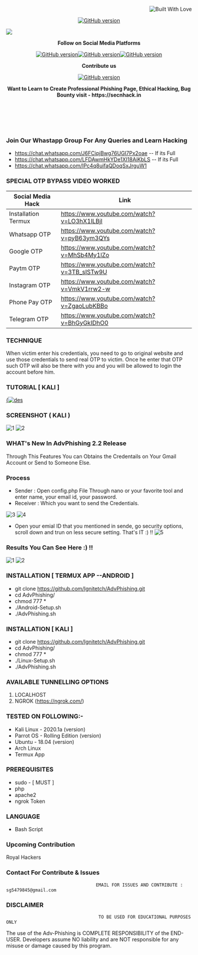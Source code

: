 <p align="right">
  <a><img title="Built With Love" src="https://forthebadge.com/images/badges/uses-html.svg" ></a>
 </p>
<p align="center">
<a href="https://github.com/Ignitetch/AdvPhishing/releases"><img title="GitHub version" src="https://img.shields.io/badge/version-2.1-blue" ></a>  
</p>
<img src="https://user-images.githubusercontent.com/55870659/92557010-185f5e80-f220-11ea-8d70-6a5208433ea6.png">
<p align="center">
  <b> Follow on Social Media Platforms </b>
</p>
<p align="center">
<a href="https://www.facebook.com/secnhack"><img title="GitHub version" src="https://img.shields.io/badge/-Facebook-blue" ></a><a href="https://www.youtube.com/channel/UCfBDWui9dSRbCmT32jf848Q"><img title="GitHub version" src="https://img.shields.io/badge/-youtube-red" ></a><a href="https://twitter.com/secnhack?lang=en"><img title="GitHub version" src="https://img.shields.io/badge/-Twitter-blue" ></a>
</p>
<p align="center">
  <b> Contribute us</b>
</p>
<p align="center">
<a href="https://www.paypal.com/paypalme2/Goyal827"><img title="GitHub version" src="https://camo.githubusercontent.com/ae8af018f80649f3d379eb23dbf59acceaffa24e/68747470733a2f2f6c69626572617061792e636f6d2f6173736574732f776964676574732f646f6e6174652e737667"></a>
</p>
<p align="center">
  <b> Want to Learn to Create Professional Phishing Page, Ethical Hacking, Bug Bounty visit - https://secnhack.in  </b>
</p>

<br>
<br>
<br>
<br>

### Join Our Whastapp Group For Any Queries and Learn Hacking 
* https://chat.whatsapp.com/J6FCipjBwg76UGI7Px2oae  -- If its Full
* https://chat.whatsapp.com/LFDAwmHkYDe1XI18AiKbLS  -- If its Full
* https://chat.whatsapp.com/IPc4q8uifaQDoqSxJrguW1


### SPECIAL OTP BYPASS VIDEO WORKED

Social Media Hack          |      Link
---------------------------|---------------
Installation Termux        | https://www.youtube.com/watch?v=LO3hX1lLBjI
Whatsapp OTP               | https://www.youtube.com/watch?v=pyB63ym3QYs
Google OTP                 | https://www.youtube.com/watch?v=MhSb4My1lZo
Paytm OTP                  | https://www.youtube.com/watch?v=3TB_sISTw9U
Instagram OTP              | https://www.youtube.com/watch?v=VmkV1rrw2-w
Phone Pay OTP              | https://www.youtube.com/watch?v=ZgaoLubKBBo
Telegram OTP               | https://www.youtube.com/watch?v=BhGyGkIDhO0

### TECHNIQUE
When victim enter his credentials, you need to go to original website and use those credentials to send real OTP to victim. Once he enter that OTP such OTP will also be there with you and you will be allowed to login the account before him.

### TUTORIAL [ KALI ]
[(![des](https://user-images.githubusercontent.com/55870659/77065337-7b7de000-69b7-11ea-915d-4dad81d2e892.png)](https://youtu.be/A0cfbrz5mKE)

### SCREENSHOT ( KALI )
![1](https://user-images.githubusercontent.com/55870659/92330976-02e00e00-f041-11ea-9c32-bc33d2971b06.png)
![2](https://user-images.githubusercontent.com/55870659/92331173-a8e04800-f042-11ea-8fd9-5aee83441280.png)


### WHAT's New In AdvPhishing 2.2 Release 
Through This Features You can Obtains the Credentails on Your Gmail Account or Send to Someone Else.
<br>
### Process
* Sender : Open config.php File Through nano or your favorite tool and enter name, your email id, your password.
* Receiver : Which you want to send the Credentials.

![3](https://user-images.githubusercontent.com/55870659/95553917-54cbd900-09dd-11eb-97f3-d50ca49fb3d3.png)
![4](https://user-images.githubusercontent.com/55870659/95553966-690fd600-09dd-11eb-94c1-95ddc60aa687.png)

* Open your emial ID that you mentioned in sende, go security options, scroll down and trun on less secure setting. That's IT :) !!
![5](https://user-images.githubusercontent.com/55870659/95554016-77f68880-09dd-11eb-8530-fbe7a6f649e1.png)

### Results You Can See Here :) !!

![1](https://user-images.githubusercontent.com/55870659/95554077-93619380-09dd-11eb-861c-084e5b123c79.png)
![2](https://user-images.githubusercontent.com/55870659/95554085-9492c080-09dd-11eb-95c6-cfe86214b451.png)

</p>




### INSTALLATION [ TERMUX APP --ANDROID ]
* git clone https://github.com/Ignitetch/AdvPhishing.git
* cd AdvPhishing/
* chmod 777 *
* ./Android-Setup.sh
* ./AdvPhishing.sh

### INSTALLATION [ KALI ]
* git clone https://github.com/Ignitetch/AdvPhishing.git
* cd AdvPhishing/
* chmod 777 *
* ./Linux-Setup.sh
* ./AdvPhishing.sh

### AVAILABLE TUNNELLING OPTIONS
1. LOCALHOST
2. NGROK (https://ngrok.com/)
### TESTED ON FOLLOWING:-
* Kali Linux - 2020.1a (version)
* Parrot OS - Rolling Edition (version)
* Ubuntu - 18.04 (version)
* Arch Linux
* Termux App
### PREREQUISITES
* sudo - [ MUST ]
* php
* apache2
* ngrok Token
### LANGUAGE 
* Bash Script

### Upcoming Contribution
Royal Hackers


### Contact For Contribute & Issues 

                                      EMAIL FOR ISSUES AND CONTRIBUTE : sg5479845@gmail.com

### DISCLAIMER
                                       TO BE USED FOR EDUCATIONAL PURPOSES ONLY

The use of the Adv-Phishing is COMPLETE RESPONSIBILITY of the END-USER. Developers assume NO liability and are NOT responsible for any misuse or damage caused by this program. 
